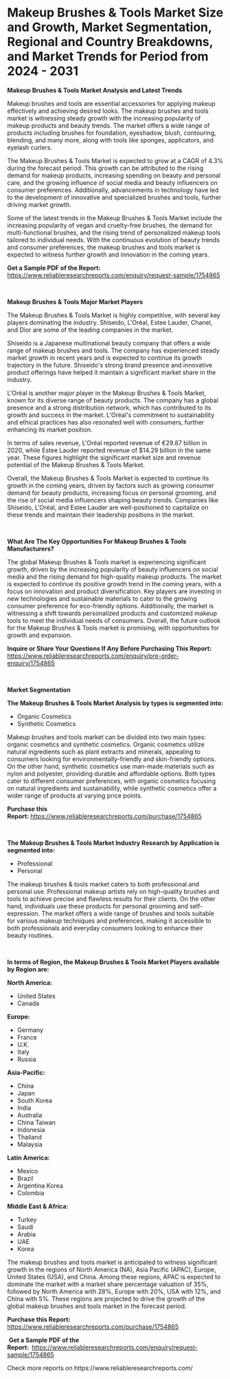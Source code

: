 <p><h1>Makeup Brushes & Tools Market Size and Growth, Market Segmentation, Regional and Country Breakdowns, and Market Trends for Period from 2024 -  2031</h1></p><p><strong>Makeup Brushes & Tools Market Analysis and Latest Trends</strong></p>
<p><p>Makeup brushes and tools are essential accessories for applying makeup effectively and achieving desired looks. The makeup brushes and tools market is witnessing steady growth with the increasing popularity of makeup products and beauty trends. The market offers a wide range of products including brushes for foundation, eyeshadow, blush, contouring, blending, and many more, along with tools like sponges, applicators, and eyelash curlers.</p><p>The Makeup Brushes & Tools Market is expected to grow at a CAGR of 4.3% during the forecast period. This growth can be attributed to the rising demand for makeup products, increasing spending on beauty and personal care, and the growing influence of social media and beauty influencers on consumer preferences. Additionally, advancements in technology have led to the development of innovative and specialized brushes and tools, further driving market growth.</p><p>Some of the latest trends in the Makeup Brushes & Tools Market include the increasing popularity of vegan and cruelty-free brushes, the demand for multi-functional brushes, and the rising trend of personalized makeup tools tailored to individual needs. With the continuous evolution of beauty trends and consumer preferences, the makeup brushes and tools market is expected to witness further growth and innovation in the coming years.</p></p>
<p><strong>Get a Sample PDF of the Report:&nbsp;</strong> <a href="https://www.reliableresearchreports.com/enquiry/request-sample/1754865">https://www.reliableresearchreports.com/enquiry/request-sample/1754865</a></p>
<p>&nbsp;</p>
<p><strong>Makeup Brushes & Tools Major Market Players</strong></p>
<p><p>The Makeup Brushes & Tools Market is highly competitive, with several key players dominating the industry. Shiseido, L'Oréal, Estee Lauder, Chanel, and Dior are some of the leading companies in the market.</p><p>Shiseido is a Japanese multinational beauty company that offers a wide range of makeup brushes and tools. The company has experienced steady market growth in recent years and is expected to continue its growth trajectory in the future. Shiseido's strong brand presence and innovative product offerings have helped it maintain a significant market share in the industry.</p><p>L'Oréal is another major player in the Makeup Brushes & Tools Market, known for its diverse range of beauty products. The company has a global presence and a strong distribution network, which has contributed to its growth and success in the market. L'Oréal's commitment to sustainability and ethical practices has also resonated well with consumers, further enhancing its market position.</p><p>In terms of sales revenue, L'Oréal reported revenue of €29.87 billion in 2020, while Estee Lauder reported revenue of $14.29 billion in the same year. These figures highlight the significant market size and revenue potential of the Makeup Brushes & Tools Market.</p><p>Overall, the Makeup Brushes & Tools Market is expected to continue its growth in the coming years, driven by factors such as growing consumer demand for beauty products, increasing focus on personal grooming, and the rise of social media influencers shaping beauty trends. Companies like Shiseido, L'Oréal, and Estee Lauder are well-positioned to capitalize on these trends and maintain their leadership positions in the market.</p></p>
<p>&nbsp;</p>
<p><strong>What Are The Key Opportunities For Makeup Brushes & Tools Manufacturers?</strong></p>
<p><p>The global Makeup Brushes & Tools market is experiencing significant growth, driven by the increasing popularity of beauty influencers on social media and the rising demand for high-quality makeup products. The market is expected to continue its positive growth trend in the coming years, with a focus on innovation and product diversification. Key players are investing in new technologies and sustainable materials to cater to the growing consumer preference for eco-friendly options. Additionally, the market is witnessing a shift towards personalized products and customized makeup tools to meet the individual needs of consumers. Overall, the future outlook for the Makeup Brushes & Tools market is promising, with opportunities for growth and expansion.</p></p>
<p><strong>Inquire or Share Your Questions If Any Before Purchasing This Report:</strong> <a href="https://www.reliableresearchreports.com/enquiry/pre-order-enquiry/1754865">https://www.reliableresearchreports.com/enquiry/pre-order-enquiry/1754865</a></p>
<p>&nbsp;</p>
<p><strong>Market Segmentation</strong></p>
<p><strong>The Makeup Brushes & Tools Market Analysis by types is segmented into:</strong></p>
<p><ul><li>Organic Cosmetics</li><li>Synthetic Cosmetics</li></ul></p>
<p><p>Makeup brushes and tools market can be divided into two main types: organic cosmetics and synthetic cosmetics. Organic cosmetics utilize natural ingredients such as plant extracts and minerals, appealing to consumers looking for environmentally-friendly and skin-friendly options. On the other hand, synthetic cosmetics use man-made materials such as nylon and polyester, providing durable and affordable options. Both types cater to different consumer preferences, with organic cosmetics focusing on natural ingredients and sustainability, while synthetic cosmetics offer a wider range of products at varying price points.</p></p>
<p><strong>Purchase this Report:&nbsp;</strong><a href="https://www.reliableresearchreports.com/purchase/1754865">https://www.reliableresearchreports.com/purchase/1754865</a></p>
<p>&nbsp;</p>
<p><strong>The Makeup Brushes & Tools Market Industry Research by Application is segmented into:</strong></p>
<p><ul><li>Professional</li><li>Personal</li></ul></p>
<p><p>The makeup brushes & tools market caters to both professional and personal use. Professional makeup artists rely on high-quality brushes and tools to achieve precise and flawless results for their clients. On the other hand, individuals use these products for personal grooming and self-expression. The market offers a wide range of brushes and tools suitable for various makeup techniques and preferences, making it accessible to both professionals and everyday consumers looking to enhance their beauty routines.</p></p>
<p>&nbsp;</p>
<p><strong>In terms of Region, the Makeup Brushes & Tools Market Players available by Region are:</strong></p>
<p>
    <p> <strong> North America: </strong>
        <ul>
            <li>United States</li>
            <li>Canada</li>
        </ul>
        </p> 
    <p> <strong> Europe: </strong>
        <ul>
            <li>Germany</li>
            <li>France</li>
            <li>U.K.</li>
            <li>Italy</li>
            <li>Russia</li>
        </ul>
        </p> 
    <p> <strong> Asia-Pacific: </strong>
        <ul>
            <li>China</li>
            <li>Japan</li>
            <li>South Korea</li>
            <li>India</li>
            <li>Australia</li>
            <li>China Taiwan</li>
            <li>Indonesia</li>
            <li>Thailand</li>
            <li>Malaysia</li>
        </ul>
        </p> 
    <p> <strong> Latin America: </strong>
        <ul>
            <li>Mexico</li>
            <li>Brazil</li>
            <li>Argentina Korea</li>
            <li>Colombia</li>
        </ul>
        </p> 
    <p> <strong> Middle East & Africa: </strong>
        <ul>
            <li>Turkey</li>
            <li>Saudi</li>
            <li>Arabia</li>
            <li>UAE</li>
            <li>Korea</li>
        </ul>
    </p>
    </p>
<p><p>The makeup brushes and tools market is anticipated to witness significant growth in the regions of North America (NA), Asia Pacific (APAC), Europe, United States (USA), and China. Among these regions, APAC is expected to dominate the market with a market share percentage valuation of 35%, followed by North America with 28%, Europe with 20%, USA with 12%, and China with 5%. These regions are projected to drive the growth of the global makeup brushes and tools market in the forecast period.</p></p>
<p><strong>Purchase this Report: </strong><a href="https://www.reliableresearchreports.com/purchase/1754865">https://www.reliableresearchreports.com/purchase/1754865</a></p>
<p>&nbsp;<strong>Get a Sample PDF of the Report:&nbsp;&nbsp;</strong><a href="https://www.reliableresearchreports.com/enquiry/request-sample/1754865">https://www.reliableresearchreports.com/enquiry/request-sample/1754865</a></p>
<p><strong></strong></p>
<p>Check more reports on https://www.reliableresearchreports.com/</p>